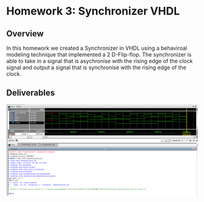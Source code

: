# Homework 3: Synchronizer VHDL

## Overview
In this homework we created a Synchronizer in VHDL using a behaviroal modeling technique that implemented a 2 D-Flip-flop.  The synchronizer is able to take in a signal that is asychronise with the rising edge of the clock signal and output a signal that is synchronise with the rising edge of the clock. 

## Deliverables
![Picture of deliverable](hw3_screenshot.png)